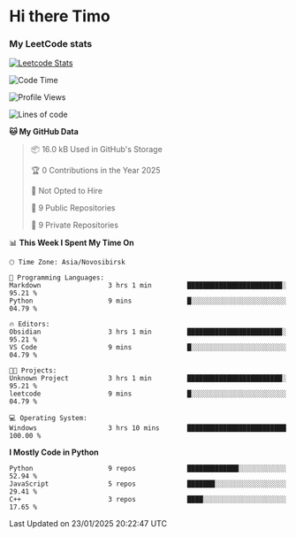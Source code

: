 # Hi there Timo
### My LeetCode stats
[![Leetcode Stats](https://leetcard.jacoblin.cool/przdtl?border=0&radius=20&ext=heatmap&theme=nord)](https://leetcode.com/przdtl)

<!--START_SECTION:waka-->
![Code Time](http://img.shields.io/badge/Code%20Time-542%20hrs%2045%20mins-blue)

![Profile Views](http://img.shields.io/badge/Profile%20Views-0-blue)

![Lines of code](https://img.shields.io/badge/From%20Hello%20World%20I%27ve%20Written-193.2%20thousand%20lines%20of%20code-blue)

**🐱 My GitHub Data** 

> 📦 16.0 kB Used in GitHub's Storage 
 > 
> 🏆 0 Contributions in the Year 2025
 > 
> 🚫 Not Opted to Hire
 > 
> 📜 9 Public Repositories 
 > 
> 🔑 9 Private Repositories 
 > 
📊 **This Week I Spent My Time On** 

```text
🕑︎ Time Zone: Asia/Novosibirsk

💬 Programming Languages: 
Markdown                 3 hrs 1 min         ████████████████████████░   95.21 % 
Python                   9 mins              █░░░░░░░░░░░░░░░░░░░░░░░░   04.79 % 

🔥 Editors: 
Obsidian                 3 hrs 1 min         ████████████████████████░   95.21 % 
VS Code                  9 mins              █░░░░░░░░░░░░░░░░░░░░░░░░   04.79 % 

🐱‍💻 Projects: 
Unknown Project          3 hrs 1 min         ████████████████████████░   95.21 % 
leetcode                 9 mins              █░░░░░░░░░░░░░░░░░░░░░░░░   04.79 % 

💻 Operating System: 
Windows                  3 hrs 10 mins       █████████████████████████   100.00 % 
```

**I Mostly Code in Python** 

```text
Python                   9 repos             █████████████░░░░░░░░░░░░   52.94 % 
JavaScript               5 repos             ███████░░░░░░░░░░░░░░░░░░   29.41 % 
C++                      3 repos             ████░░░░░░░░░░░░░░░░░░░░░   17.65 % 
```




 Last Updated on 23/01/2025 20:22:47 UTC
<!--END_SECTION:waka-->

